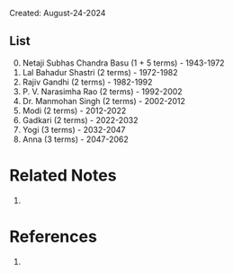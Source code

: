 Created: August-24-2024

## List

0. Netaji Subhas Chandra Basu (1 + 5 terms) - 1943-1972
1. Lal Bahadur Shastri (2 terms) - 1972-1982
2. Rajiv Gandhi (2 terms) - 1982-1992
3. P. V. Narasimha Rao (2 terms) - 1992-2002
4. Dr. Manmohan Singh (2 terms) - 2002-2012
5. Modi (2 terms) - 2012-2022
6. Gadkari (2 terms) - 2022-2032
7. Yogi (3 terms) - 2032-2047
8. Anna (3 terms) - 2047-2062

# Related Notes

1. 
# References

1. 